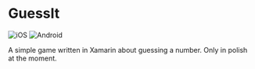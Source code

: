# GuessIt

![iOS](https://github.com/Bazik33/GuessIt/workflows/iOS/badge.svg?branch=master) ![Android](https://github.com/Bazik33/GuessIt/workflows/Android/badge.svg?branch=master)

A simple game written in Xamarin about guessing a number. Only in polish at the moment.